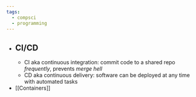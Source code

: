 ```yaml
---
tags:
  - compsci
  - programming
---
```

- ## CI/CD
	- CI aka continuous integration: commit code to a shared repo _frequently_, prevents _merge hell_
	- CD aka continuous delivery: software can be deployed at any time with automated tasks
- [[Containers]]